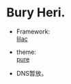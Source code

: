 # Bury Heri.

- Framework:  
[lilac](https://github.com/hit9/lilac)  
- theme:  
[pure](https://github.com/kshiftlv/lilac-theme-pure)  


- DNS暂放。
